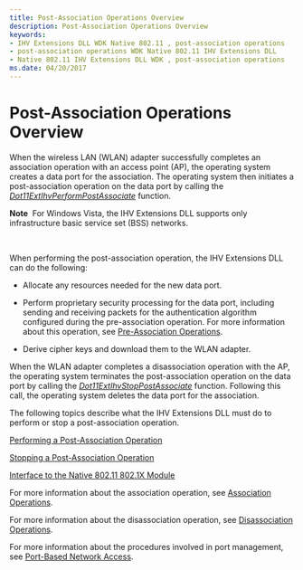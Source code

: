 ```yaml
---
title: Post-Association Operations Overview
description: Post-Association Operations Overview
keywords:
- IHV Extensions DLL WDK Native 802.11 , post-association operations
- post-association operations WDK Native 802.11 IHV Extensions DLL
- Native 802.11 IHV Extensions DLL WDK , post-association operations
ms.date: 04/20/2017
---
```


# Post-Association Operations Overview

When the wireless LAN (WLAN) adapter successfully completes an association operation with an access point (AP), the operating system creates a data port for the association. The operating system then initiates a post-association operation on the data port by calling the [*Dot11ExtIhvPerformPostAssociate*](/windows-hardware/drivers/ddi/wlanihv/nc-wlanihv-dot11extihv_perform_post_associate) function.

**Note**  For Windows Vista, the IHV Extensions DLL supports only infrastructure basic service set (BSS) networks.

 

When performing the post-association operation, the IHV Extensions DLL can do the following:

-   Allocate any resources needed for the new data port.

-   Perform proprietary security processing for the data port, including sending and receiving packets for the authentication algorithm configured during the pre-association operation. For more information about this operation, see [Pre-Association Operations](pre-association-operations.md).

-   Derive cipher keys and download them to the WLAN adapter.

When the WLAN adapter completes a disassociation operation with the AP, the operating system terminates the post-association operation on the data port by calling the [*Dot11ExtIhvStopPostAssociate*](/windows-hardware/drivers/ddi/wlanihv/nc-wlanihv-dot11extihv_stop_post_associate) function. Following this call, the operating system deletes the data port for the association.

The following topics describe what the IHV Extensions DLL must do to perform or stop a post-association operation.

[Performing a Post-Association Operation](performing-a-post-association-operation.md)

[Stopping a Post-Association Operation](stopping-a-post-association-operation.md)

[Interface to the Native 802.11 802.1X Module](interface-to-the-native-802-11-802-1x-module.md)

For more information about the association operation, see [Association Operations](/previous-versions/windows/hardware/wireless/association-operations).

For more information about the disassociation operation, see [Disassociation Operations](/previous-versions/windows/hardware/wireless/disassociation-operations).

For more information about the procedures involved in port management, see [Port-Based Network Access](/previous-versions/windows/hardware/wireless/port-based-network-access).

 

 
